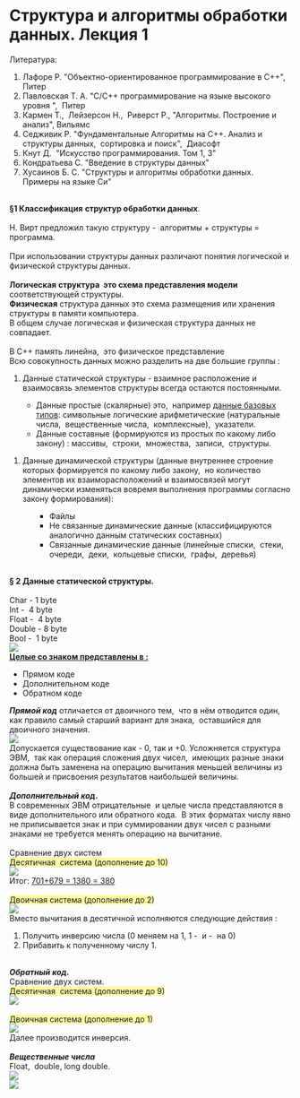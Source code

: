 Структура и алгоритмы обработки данных. Лекция 1
=======
<div>
<div style="word-wrap: break-word; -webkit-nbsp-mode: space; -webkit-line-break: after-white-space;"><div>Литература:</div><ol><li>Лафоре Р. &quot;Объектно-ориентированное программирование в C++&quot;,  Питер</li><li>Павловская Т. А. &quot;C/C++ программирование на языке высокого уровня &quot;,  Питер</li><li>Кармен Т.,  Лейзерсон Н.,  Риверст Р., &quot;Алгоритмы. Построение и анализ&quot;, Вильямс</li><li>Седживик Р. &quot;Фундаментальные Алгоритмы на C++. Анализ и структуры данных,  сортировка и поиск&quot;,  Диасофт</li><li>Кнут Д.  &quot;Искусство программирования. Том 1, 3&quot;</li><li>Кондратьева С. &quot;Введение в структуры данных&quot;</li><li>Хусаинов Б. С. &quot;Структуры и алгоритмы обработки данных.  Примеры на языке Си&quot;</li></ol><div><br/><b>§1 Классификация</b> <b>структур обработки данных</b>.
<div><br/></div>
Н. Вирт предложил такую структуру -  алгоритмы + структуры = программа.
<div><br/></div>
При использовании структуры данных различают понятия логической и физической структуры данных.
<div><br/></div><b><b><b>Логическая</b></b></b> <b><b>структура  это схема представления модели</b></b> соответствующей структуры.<br/><b>Физическая</b> структура данных это схема размещения или хранения структуры в памяти компьютера.<br/>
В общем случае логическая и физическая структура данных не совпадает.
<div><br/></div>
В C++ память линейна,  это физическое представление<br/>
Всю совокупность данных можно разделить на две большие группы :</div><ol><li>Данные статической структуры - взаимное расположение и взаимосвязь элементов структуры всегда остаются постоянными.</li></ol><ul><li style="list-style: none; display: inline"><ul><li>Данные простые (скалярные) это,  например <u>данные базовых типов</u>: символьные логические арифметические (натуральные числа,  вещественные числа,  комплексные),  указатели.</li><li>Данные составные (формируются из простых по какому либо закону) : массивы,  строки,  множества,  записи,  структуры.</li></ul></li></ul><ol><li>Данные динамической структуры (данные внутреннее строение которых формируется по какому либо закону,  но количество элементов их взаиморасположений и взаимосвязей могут динамически изменяться вовремя выполнения программы согласно закону формирования):</li></ol><ul><li style="list-style: none; display: inline"><ul><li style="list-style-type: none;"><ul><li>Файлы</li><li>Не связанные динамические данные (классифицируются аналогично данным статических составных)</li><li>Связанные динамические данные (линейные списки,  стеки,  очереди,  деки,  кольцевые списки,  графы,  деревья)</li></ul></li></ul></li></ul><div><br/><b>§ 2 Данные статической структуры.</b><div><br/></div>
Char - 1 byte<br/>
Int -  4 byte<br/>
Float -  4 byte<br/>
Double - 8 byte<br/>
Bool -  1 byte</div><div>
<img src="img/DSA_lI1 (1).png" type="image/png" style="cursor: default;"/></div><div><b><u>Целые со знаком представлены в :</u></b></div><ul><li>Прямом коде</li><li>Дополнительном коде</li><li>Обратном коде</li></ul><div><i><b>Прямой код</b></i> отличается от двоичного тем,  что в нём отводится один,  как правило самый старший вариант для знака,  оставшийся для двоичного значения.</div><div>
<img src="img/DSA_l1 (1).png" type="image/png" style="cursor: default;"/></div><div>Допускается существование как - 0, так и +0. Усложняется структура ЭВМ,  так как операция сложения двух чисел,  имеющих разные знаки должна быть заменена на операцию вычитания меньшей величины из большей и присвоения результатов наибольшей величины.
<div><br/></div><i><b>Дополнительный код.</b></i><br/>
В современных ЭВМ отрицательные  и целые числа представляются в виде дополнительного или обратного кода.  В этих форматах числу явно не приписывается знак и при суммировании двух чисел с разными знаками не требуется менять операцию на вычитание.
<div><br/></div>
Сравнение двух систем<br/><span style="background-color:rgb(255, 250, 165);-evernote-highlight:true;"><span style="background-color:rgb(255, 250, 165);-evernote-highlight:true;">Десятичная  система (дополнение до 10)</span></span></div><div>
<img src="img/DSA_l1 (2).png" type="image/png" style="cursor: default;"/></div><div>Итог: <u>701+679 = 1380 = 380</u><div><br/></div><span style="background-color:rgb(255, 250, 165);-evernote-highlight:true;">Двоичная система (дополнение до 2)</span></div><div>
<img src="img/DSA_l1 (3).png" type="image/png" style="cursor: default;"/></div><div>Вместо вычитания в десятичной исполняются следующие действия :</div><ol><li>Получить инверсию числа (0 меняем на 1, 1 -  и -  на 0)</li><li>Прибавить к полученному числу 1.</li></ol><div><br/><i><b>Обратный код.</b></i><br/>
Сравнение двух систем.<br/><span style="background-color:rgb(255, 250, 165);-evernote-highlight:true;"><span style="background-color:rgb(255, 250, 165);-evernote-highlight:true;">Десятичная  система (дополнение до 9)</span></span></div><div>
<img src="img/DSA_l1 (4).png" type="image/png" style="cursor: default;"/></div><div><br/><span style="background-color:rgb(255, 250, 165);-evernote-highlight:true;">Двоичная система (дополнение до 1)</span></div><div>
<img src="img/DSA_l1 (5).png" type="image/png" style="cursor: default;"/></div><div>Далее производится инверсия.
<div><br/></div><b><i>Вещественные числа</i></b><br/>
Float,  double, long double.</div><div>
<img src="img/DSA_l1 (6).png" type="image/png" style="cursor: default;"/></div><div>
<img src="img/DSA_lI1 (2).png" type="image/png"/></div></div>
</div>
